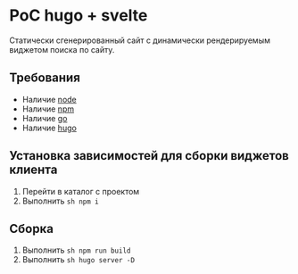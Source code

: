 # PoC hugo + svelte

Статически сгенерированный сайт с динамически рендерируемым виджетом поиска по сайту.

## Требования

+ Наличие [node](https://nodejs.org/en/download/)
+ Наличие [npm](https://www.npmjs.com/get-npm)
+ Наличие [go](https://golang.org/dl/)
+ Наличие [hugo](https://gohugo.io/getting-started/installing/)

## Установка зависимостей для сборки виджетов клиента

1. Перейти в каталог с проектом
2. Выполнить ```sh npm i```

## Сборка

1. Выполнить ```sh npm run build```
2. Выполнить ```sh hugo server -D```

